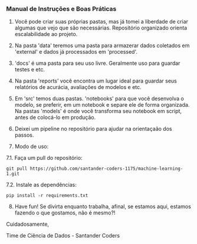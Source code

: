 ### Manual de Instruções e Boas Práticas

1. Você pode criar suas próprias pastas, mas já tomei a liberdade de criar algumas que vejo que são necessárias. Repositório organizado orienta escalabilidade ao projeto.

2. Na pasta 'data' teremos uma pasta para armazerar dados coletados em 'external' e dados já processados em 'processed'.

3. 'docs' é uma pasta para seu uso livre. Geralmente uso para guardar testes e etc.

4. Na pasta 'reports' você encontra um lugar ideal para guardar seus relatórios de acurácia, avaliações de modelos e etc.

5. Em 'src' temos duas pastas. 'notebooks' para que você desenvolva o modelo, se preferir, em um notebook e separe ele de forma organizada. Na pastas 'models' é onde você transforma seu notebook em script, antes de colocá-lo em produção.

6. Deixei um pipeline no repositório para ajudar na orientaçaão dos passos.

7. Modo de uso:

7.1. Faça um pull do repositório:
```
git pull https://github.com/santander-coders-1175/machine-learning-1.git

```
7.2. Instale as dependências:
```
pip install -r requirements.txt
```

8. Have fun! Se divirta enquanto trabalha, afinal, se estamos aqui, estamos fazendo o que gostamos, não é mesmo?!

Cuidadosamente,

Time de Ciência de Dados - Santander Coders